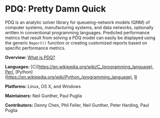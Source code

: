 # PDQ: Pretty Damn Quick 

PDQ is an analytic solver library for queueing-network models (QNM) of computer systems,
manufacturing systems, and data networks, optionally written in conventional programming
languages. Predicted performance metrics that result
from solving a PDQ model can easily be displayed using the generic `Report()`
function or creating customized reports based on specific performance metrics.

**Overview:**	[What is PDQ?](http://www.perfdynamics.com/Tools/PDQ.html)

**Languages:**	[C](https://en.wikipedia.org/wiki/C_(programming_language), 
[Perl](https://www.perl.org), 
[Python](https://en.wikipedia.org/wiki/Python_(programming_language), 
[R](https://cran.r-project.org/doc/manuals/r-release/R-intro.html)

**Platforms:**	Linux, OS X, and Windows

**Maintainers:** Neil Gunther, Paul Puglia

**Contributors:** Denny Chen, Phil Feller, Neil Gunther, Peter Harding, Paul Puglia


